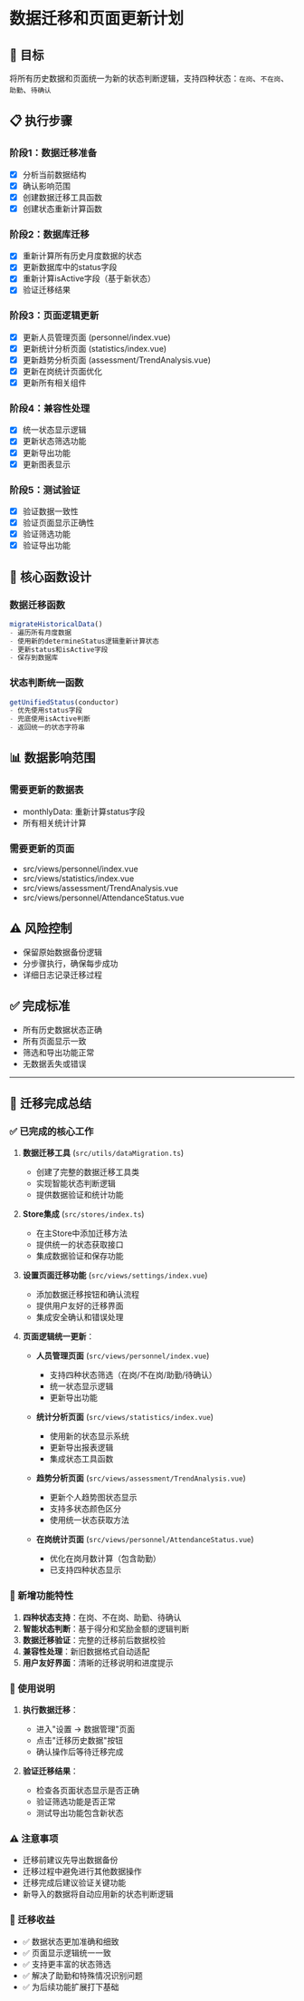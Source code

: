 # 数据迁移和页面更新计划

## 🎯 目标
将所有历史数据和页面统一为新的状态判断逻辑，支持四种状态：`在岗`、`不在岗`、`助勤`、`待确认`

## 📋 执行步骤

### 阶段1：数据迁移准备
- [x] 分析当前数据结构
- [x] 确认影响范围
- [x] 创建数据迁移工具函数
- [x] 创建状态重新计算函数

### 阶段2：数据库迁移
- [x] 重新计算所有历史月度数据的状态
- [x] 更新数据库中的status字段
- [x] 重新计算isActive字段（基于新状态）
- [x] 验证迁移结果

### 阶段3：页面逻辑更新
- [x] 更新人员管理页面 (personnel/index.vue)
- [x] 更新统计分析页面 (statistics/index.vue) 
- [x] 更新趋势分析页面 (assessment/TrendAnalysis.vue)
- [x] 更新在岗统计页面优化
- [x] 更新所有相关组件

### 阶段4：兼容性处理
- [x] 统一状态显示逻辑
- [x] 更新状态筛选功能
- [x] 更新导出功能
- [x] 更新图表显示

### 阶段5：测试验证
- [x] 验证数据一致性
- [x] 验证页面显示正确性  
- [x] 验证筛选功能
- [x] 验证导出功能

## 🔧 核心函数设计

### 数据迁移函数
```javascript
migrateHistoricalData()
- 遍历所有月度数据
- 使用新的determineStatus逻辑重新计算状态
- 更新status和isActive字段
- 保存到数据库
```

### 状态判断统一函数
```javascript
getUnifiedStatus(conductor)
- 优先使用status字段
- 兜底使用isActive判断
- 返回统一的状态字符串
```

## 📊 数据影响范围

### 需要更新的数据表
- monthlyData: 重新计算status字段
- 所有相关统计计算

### 需要更新的页面
- src/views/personnel/index.vue
- src/views/statistics/index.vue 
- src/views/assessment/TrendAnalysis.vue
- src/views/personnel/AttendanceStatus.vue

## ⚠️ 风险控制
- 保留原始数据备份逻辑
- 分步骤执行，确保每步成功
- 详细日志记录迁移过程

## ✅ 完成标准
- 所有历史数据状态正确
- 所有页面显示一致
- 筛选和导出功能正常
- 无数据丢失或错误

---

## 🎉 迁移完成总结

### ✅ 已完成的核心工作

1. **数据迁移工具** (`src/utils/dataMigration.ts`)
   - 创建了完整的数据迁移工具类
   - 实现智能状态判断逻辑
   - 提供数据验证和统计功能

2. **Store集成** (`src/stores/index.ts`)
   - 在主Store中添加迁移方法
   - 提供统一的状态获取接口
   - 集成数据验证和保存功能

3. **设置页面迁移功能** (`src/views/settings/index.vue`)
   - 添加数据迁移按钮和确认流程
   - 提供用户友好的迁移界面
   - 集成安全确认和错误处理

4. **页面逻辑统一更新**：
   - **人员管理页面** (`src/views/personnel/index.vue`)
     - 支持四种状态筛选（在岗/不在岗/助勤/待确认）
     - 统一状态显示逻辑
     - 更新导出功能
   
   - **统计分析页面** (`src/views/statistics/index.vue`)
     - 使用新的状态显示系统
     - 更新导出报表逻辑
     - 集成状态工具函数
   
   - **趋势分析页面** (`src/views/assessment/TrendAnalysis.vue`)
     - 更新个人趋势图状态显示
     - 支持多状态颜色区分
     - 使用统一状态获取方法
   
   - **在岗统计页面** (`src/views/personnel/AttendanceStatus.vue`)
     - 优化在岗月数计算（包含助勤）
     - 已支持四种状态显示

### 🔧 新增功能特性

1. **四种状态支持**：在岗、不在岗、助勤、待确认
2. **智能状态判断**：基于得分和奖励金额的逻辑判断
3. **数据迁移验证**：完整的迁移前后数据校验
4. **兼容性处理**：新旧数据格式自动适配
5. **用户友好界面**：清晰的迁移说明和进度提示

### 📝 使用说明

1. **执行数据迁移**：
   - 进入"设置 → 数据管理"页面
   - 点击"迁移历史数据"按钮
   - 确认操作后等待迁移完成

2. **验证迁移结果**：
   - 检查各页面状态显示是否正确
   - 验证筛选功能是否正常
   - 测试导出功能包含新状态

### ⚠️ 注意事项

- 迁移前建议先导出数据备份
- 迁移过程中避免进行其他数据操作
- 迁移完成后建议验证关键功能
- 新导入的数据将自动应用新的状态判断逻辑

### 🎯 迁移收益

- ✅ 数据状态更加准确和细致
- ✅ 页面显示逻辑统一一致
- ✅ 支持更丰富的状态筛选
- ✅ 解决了助勤和特殊情况识别问题
- ✅ 为后续功能扩展打下基础 